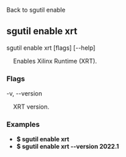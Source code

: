 Back to sgutil enable


## sgutil enable xrt

sgutil enable xrt [flags] [--help]

  &nbsp; &nbsp; Enables Xilinx Runtime (XRT).


### Flags
-v, --version 

  &nbsp; &nbsp; XRT version.


### Examples
* **$ sgutil enable xrt**
* **$ sgutil enable xrt --version 2022.1**
